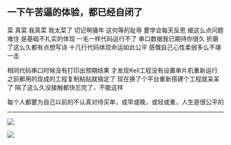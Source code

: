 ## 一下午苦逼的体验，都已经自闭了

菜
真菜
我真菜
我太菜了
切记啊骚年
这何等的耻辱
要学会每天反思
被这么点问题难住
是基础不扎实的体现
一毛一样代码运行不了
串口数据我已期待你很久
折磨了这么久都有点想写诗
十几行代码体现命运如此公平
感慨自己心性柔弱多么不堪一击

相同代码串口时候没有打印出预期结果
才发现Keil工程没有设置单片机重新运行
之前都用的现成的工程复制粘贴就搞定了
现在换了个平台重新搭建个工程就呆呆了
隔了这么久没接触都快忘完了，不能这样

每个人都要为自己以前的不认真对待买单，或早或晚，或轻或重，人生是很公平的

------

![](https://img2018.cnblogs.com/blog/1269466/201911/1269466-20191130200755643-123795573.jpg)

![](https://img2018.cnblogs.com/blog/1269466/201911/1269466-20191130200801717-1263028263.jpg)